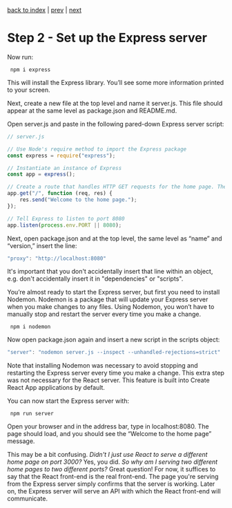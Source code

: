 [back to index](/README.md) | [prev](/docs/1.md) | [next](/docs/3.md)

# Step 2 - Set up the Express server

Now run:

```
 npm i express
```

This will install the Express library. You’ll see some more information printed to your screen.

Next, create a new file at the top level and name it server.js. This file should appear at the same level as package.json and README.md.

Open server.js and paste in the following pared-down Express server script:

```js
// server.js

// Use Node's require method to import the Express package
const express = require("express");

// Instantiate an instance of Express
const app = express();

// Create a route that handles HTTP GET requests for the home page. The first parameter is the route. The second is the route handler. Pass the route handler the HTTP request and response objects and use Express's send() method to send a line of text back to the browser.
app.get("/", function (req, res) {
	res.send("Welcome to the home page.");
});

// Tell Express to listen to port 8080
app.listen(process.env.PORT || 8080);
```

Next, open package.json and at the top level, the same level as “name” and “version,” insert the line:

```js
"proxy": "http://localhost:8080"
```

It's important that you don't accidentally insert that line within an object, e.g. don't accidentally insert it in "dependencies" or "scripts".

You’re almost ready to start the Express server, but first you need to install Nodemon. Nodemon is a package that will update your Express server when you make changes to any files. Using Nodemon, you won’t have to manually stop and restart the server every time you make a change.

```
 npm i nodemon
```

Now open package.json again and insert a new script in the scripts object:

```js
"server": "nodemon server.js --inspect --unhandled-rejections=strict"
```

Note that installing Nodemon was necessary to avoid stopping and restarting the Express server every time you make a change. This extra step was not necessary for the React server. This feature is built into Create React App applications by default.

You can now start the Express server with:

```
 npm run server
```

Open your browser and in the address bar, type in localhost:8080. The page should load, and you should see the “Welcome to the home page” message. 

This may be a bit confusing. *Didn't I just use React to serve a different home page on port 3000?* Yes, you did. *So why am I serving two different home pages to two different ports?* Great question! For now, it suffices to say that the React front-end is the real front-end. The page you're serving from the Express server simply confirms that the server is working. Later on, the Express server will serve an API with which the React front-end will communicate.


